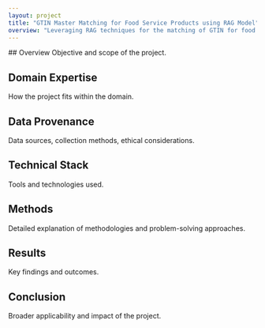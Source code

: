 ```yaml
---
layout: project
title: "GTIN Master Matching for Food Service Products using RAG Model"
overview: "Leveraging RAG techniques for the matching of GTIN for food service products with unique IDS."
---
```



<div class="dashed"></div>
## Overview
Objective and scope of the project.

## Domain Expertise
How the project fits within the domain.

## Data Provenance
Data sources, collection methods, ethical considerations.

## Technical Stack
Tools and technologies used.

## Methods
Detailed explanation of methodologies and problem-solving approaches.

## Results
Key findings and outcomes.

## Conclusion
Broader applicability and impact of the project.
